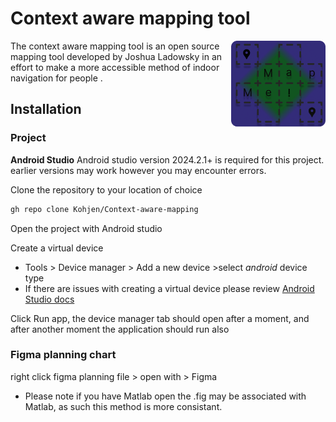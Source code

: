 # Context aware mapping tool
<img src="https://github.com/Kohjen/Context-aware-mapping/blob/main/Logo.png" width=30% align=right>

The context aware mapping tool is an open source mapping tool developed by Joshua Ladowsky in an effort to make a more accessible method of indoor navigation for people .





## Installation

### Project
**Android Studio**
Android studio version 2024.2.1+ is required for this project. earlier versions may work however you may encounter errors.

Clone the repository to your location of choice

```bash
gh repo clone Kohjen/Context-aware-mapping
```
Open the project with Android studio

Create a virtual device
- Tools > Device manager > Add a new device >select *android* device type
- If there are issues with creating a virtual device please review [Android Studio docs](https://developer.android.com/studio/run/managing-avds)

Click Run app, the device manager tab should open after a moment, and after another moment the application should run also
### Figma planning chart

right click figma planning file > open with > Figma
- Please note if you have Matlab open the .fig may be associated with Matlab, as such this method is more consistant.
